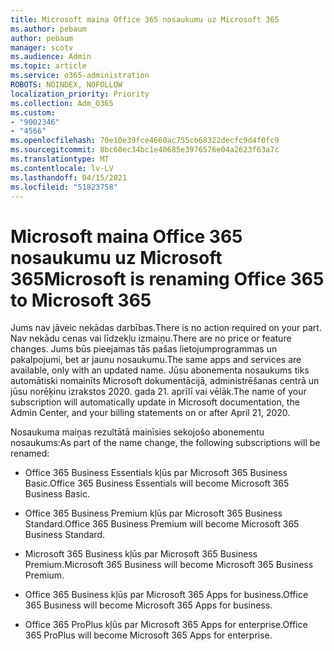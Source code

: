 ```yaml
---
title: Microsoft maina Office 365 nosaukumu uz Microsoft 365
ms.author: pebaum
author: pebaum
manager: scotv
ms.audience: Admin
ms.topic: article
ms.service: o365-administration
ROBOTS: NOINDEX, NOFOLLOW
localization_priority: Priority
ms.collection: Adm_O365
ms.custom:
- "9002346"
- "4566"
ms.openlocfilehash: 70e10e39fce4660ac755cb68322decfc9d4f0fc9
ms.sourcegitcommit: 8bc60ec34bc1e40685e3976576e04a2623f63a7c
ms.translationtype: MT
ms.contentlocale: lv-LV
ms.lasthandoff: 04/15/2021
ms.locfileid: "51823758"
---
```

# <a name="microsoft-is-renaming-office-365-to-microsoft-365"></a><span data-ttu-id="07fe0-102">Microsoft maina Office 365 nosaukumu uz Microsoft 365</span><span class="sxs-lookup"><span data-stu-id="07fe0-102">Microsoft is renaming Office 365 to Microsoft 365</span></span>

<span data-ttu-id="07fe0-103">Jums nav jāveic nekādas darbības.</span><span class="sxs-lookup"><span data-stu-id="07fe0-103">There is no action required on your part.</span></span> <span data-ttu-id="07fe0-104">Nav nekādu cenas vai līdzekļu izmaiņu.</span><span class="sxs-lookup"><span data-stu-id="07fe0-104">There are no price or feature changes.</span></span> <span data-ttu-id="07fe0-105">Jums būs pieejamas tās pašas lietojumprogrammas un pakalpojumi, bet ar jaunu nosaukumu.</span><span class="sxs-lookup"><span data-stu-id="07fe0-105">The same apps and services are available, only with an updated name.</span></span> <span data-ttu-id="07fe0-106">Jūsu abonementa nosaukums tiks automātiski nomainīts Microsoft dokumentācijā, administrēšanas centrā un jūsu norēķinu izrakstos 2020. gada 21. aprīlī vai vēlāk.</span><span class="sxs-lookup"><span data-stu-id="07fe0-106">The name of your subscription will automatically update in Microsoft documentation, the Admin Center, and your billing statements on or after April 21, 2020.</span></span>

<span data-ttu-id="07fe0-107">Nosaukuma maiņas rezultātā mainīsies sekojošo abonementu nosaukums:</span><span class="sxs-lookup"><span data-stu-id="07fe0-107">As part of the name change, the following subscriptions will be renamed:</span></span>

- <span data-ttu-id="07fe0-108">Office 365 Business Essentials kļūs par Microsoft 365 Business Basic.</span><span class="sxs-lookup"><span data-stu-id="07fe0-108">Office 365 Business Essentials will become Microsoft 365 Business Basic.</span></span>

- <span data-ttu-id="07fe0-109">Office 365 Business Premium kļūs par Microsoft 365 Business Standard.</span><span class="sxs-lookup"><span data-stu-id="07fe0-109">Office 365 Business Premium will become Microsoft 365 Business Standard.</span></span>

- <span data-ttu-id="07fe0-110">Microsoft 365 Business kļūs par Microsoft 365 Business Premium.</span><span class="sxs-lookup"><span data-stu-id="07fe0-110">Microsoft 365 Business will become Microsoft 365 Business Premium.</span></span>

- <span data-ttu-id="07fe0-111">Office 365 Business kļūs par Microsoft 365 Apps for business.</span><span class="sxs-lookup"><span data-stu-id="07fe0-111">Office 365 Business will become Microsoft 365 Apps for business.</span></span>

- <span data-ttu-id="07fe0-112">Office 365 ProPlus kļūs par Microsoft 365 Apps for enterprise.</span><span class="sxs-lookup"><span data-stu-id="07fe0-112">Office 365 ProPlus will become Microsoft 365 Apps for enterprise.</span></span>
